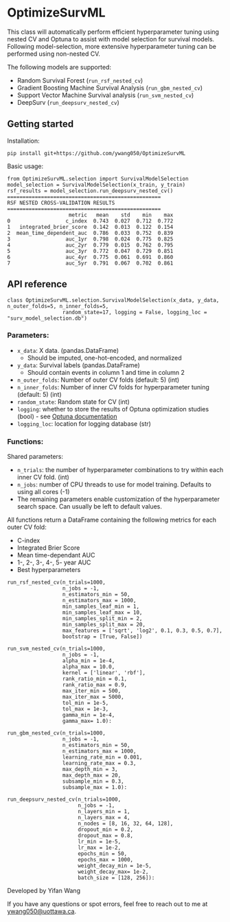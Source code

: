 # OptimizeSurvML

This class will automatically perform efficient hyperparameter tuning using nested CV and Optuna to assist with model selection for survival models. Following model-selection, more extensive hyperparameter tuning can be performed using non-nested CV.

The following models are supported:
* Random Survival Forest (```run_rsf_nested_cv```)
* Gradient Boosting Machine Survival Analysis (```run_gbm_nested_cv```)
* Support Vector Machine Survival analysis (```run_svm_nested_cv```)
* DeepSurv (```run_deepsurv_nested_cv```)

## Getting started
Installation:
```
pip install git+https://github.com/ywang050/OptimizeSurvML
```
Basic usage:
```
from OptimizeSurvML.selection import SurvivalModelSelection
model_selection = SurvivalModelSelection(x_train, y_train)
rsf_results = model_selection.run_deepsurv_nested_cv()
==================================================
RSF NESTED CROSS-VALIDATION RESULTS
==================================================
                    metric   mean    std    min    max
0                  c_index  0.743  0.027  0.712  0.772
1   integrated_brier_score  0.142  0.013  0.122  0.154
2  mean_time_dependent_auc  0.786  0.033  0.752  0.839
3                  auc_1yr  0.798  0.024  0.775  0.825
4                  auc_2yr  0.779  0.015  0.762  0.795
5                  auc_3yr  0.772  0.047  0.729  0.851
6                  auc_4yr  0.775  0.061  0.691  0.860
7                  auc_5yr  0.791  0.067  0.702  0.861
```

## API reference
```
class OptimizeSurvML.selection.SurvivalModelSelection(x_data, y_data, n_outer_folds=5, n_inner_folds=5,
                  random_state=17, logging = False, logging_loc = "surv_model_selection.db")
```
### Parameters:
* ```x_data```: X data. (pandas.DataFrame)
  * Should be imputed, one-hot-encoded, and normalized
* ```y_data```: Survival labels (pandas.DataFrame)
  * Should contain events in column 1 and time in column 2
* ```n_outer_folds```: Number of outer CV folds (default: 5) (int)
* ```n_inner_folds```: Number of inner CV folds for hyperparameter tuning (default: 5) (int)
* ```random_state```: Random state for CV (int)
* ```logging```: whether to store the results of Optuna optimization studies (bool) - see [Optuna documentation](https://optuna-dashboard.readthedocs.io/en/latest/getting-started.html)
* ```logging_loc```: location for logging database (str)

### Functions:
Shared parameters:
* ```n_trials```: the number of hyperparameter combinations to try within each inner CV fold. (int)
* ```n_jobs```: number of CPU threads to use for model training. Defaults to using all cores (-1)
* The remaining parameters enable customization of the hyperparameter search space. Can usually be left to default values.

All functions return a DataFrame containing the following metrics for each outer CV fold:
* C-index
* Integrated Brier Score
* Mean time-dependant AUC
* 1-, 2-, 3-, 4-, 5- year AUC
* Best hyperparameters
  
```
run_rsf_nested_cv(n_trials=1000, 
                  n_jobs = -1,
                  n_estimators_min = 50,
                  n_estimators_max = 1000,
                  min_samples_leaf_min = 1,
                  min_samples_leaf_max = 10,
                  min_samples_split_min = 2,
                  min_samples_split_max = 20,
                  max_features = ['sqrt', 'log2', 0.1, 0.3, 0.5, 0.7],
                  bootstrap = [True, False])
```
```
run_svm_nested_cv(n_trials=1000, 
                  n_jobs = -1,
                  alpha_min = 1e-4,
                  alpha_max = 10.0,
                  kernel = ['linear', 'rbf'],
                  rank_ratio_min = 0.1,
                  rank_ratio_max = 0.9,
                  max_iter_min = 500,
                  max_iter_max = 5000,
                  tol_min = 1e-5,
                  tol_max = 1e-3,
                  gamma_min = 1e-4, 
                  gamma_max= 1.0):
```
```
run_gbm_nested_cv(n_trials=1000, 
                  n_jobs = -1,
                  n_estimators_min = 50,
                  n_estimators_max = 1000,
                  learning_rate_min = 0.001,
                  learning_rate_max = 0.3,
                  max_depth_min = 3,
                  max_depth_max = 20,
                  subsample_min = 0.3,
                  subsample_max = 1.0):

```
```
run_deepsurv_nested_cv(n_trials=1000, 
                       n_jobs = -1,
                       n_layers_min = 1,
                       n_layers_max = 4,
                       n_nodes = [8, 16, 32, 64, 128],
                       dropout_min = 0.2,
                       dropout_max = 0.8,
                       lr_min = 1e-5,
                       lr_max = 1e-2,
                       epochs_min = 50,
                       epochs_max = 1000,
                       weight_decay_min = 1e-5, 
                       weight_decay_max= 1e-2,
                       batch_size = [128, 256]):
```


Developed by Yifan Wang

If you have any questions or spot errors, feel free to reach out to me at ywang050@uottawa.ca.
